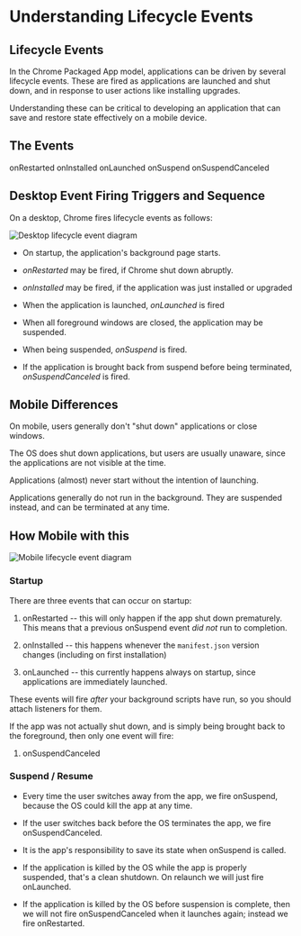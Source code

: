 # Understanding Lifecycle Events


## Lifecycle Events

In the Chrome Packaged App model, applications can be driven by several lifecycle events. These are fired as applications are launched and shut down, and in response to user actions like installing upgrades.

Understanding these can be critical to developing an application that can save and restore state effectively on a mobile device.

## The Events

onRestarted
onInstalled
onLaunched
onSuspend
onSuspendCanceled

## Desktop Event Firing Triggers and Sequence

On a desktop, Chrome fires lifecycle events as follows:

![Desktop lifecycle event diagram](desktopevents.png)

 * On startup, the application's background page starts.

 * *onRestarted* may be fired, if Chrome shut down abruptly. 

 * *onInstalled* may be fired, if the application was just installed or upgraded

 * When the application is launched, *onLaunched* is fired

 * When all foreground windows are closed, the application may be suspended.

 * When being suspended, *onSuspend* is fired.

 * If the application is brought back from suspend before being terminated, *onSuspendCanceled* is fired.

## Mobile Differences

On mobile, users generally don't "shut down" applications or close windows.

The OS does shut down applications, but users are usually unaware, since the applications are not visible at the time.

Applications (almost) never start without the intention of launching.

Applications generally do not run in the background. They are suspended instead, and can be terminated at any time.

## How Mobile with this

![Mobile lifecycle event diagram](mobileevents.png)

### Startup

There are three events that can occur on startup:

 1. onRestarted -- this will only happen if the app shut down prematurely. This means that a previous onSuspend event *did not* run to completion.

 2. onInstalled -- this happens whenever the `manifest.json` version changes (including on first installation)

 3. onLaunched -- this currently happens always on startup, since applications are immediately launched.

These events will fire *after* your background scripts have run, so you should attach listeners for them.

If the app was not actually shut down, and is simply being brought back to the foreground, then only one event will fire:

 1. onSuspendCanceled

### Suspend / Resume

 * Every time the user switches away from the app, we fire onSuspend, because the OS could kill the app at any time.

 * If the user switches back before the OS terminates the app, we fire onSuspendCanceled.

 * It is the app's responsibility to save its state when onSuspend is called.

 * If the application is killed by the OS while the app is properly suspended, that's a clean shutdown. On relaunch we will just fire onLaunched.

 * If the application is killed by the OS before suspension is complete, then we will not fire onSuspendCanceled when it launches again; instead we fire onRestarted.

